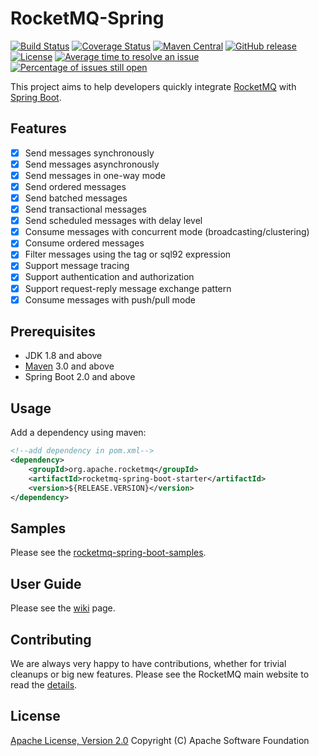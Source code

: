 # RocketMQ-Spring

[![Build Status](https://travis-ci.org/apache/rocketmq-spring.svg?branch=master)](https://travis-ci.org/apache/rocketmq-spring)
[![Coverage Status](https://coveralls.io/repos/github/apache/rocketmq-spring/badge.svg?branch=master)](https://coveralls.io/github/apache/rocketmq-spring?branch=master)
[![Maven Central](https://maven-badges.herokuapp.com/maven-central/org.apache.rocketmq/rocketmq-spring-all/badge.svg)](https://search.maven.org/search?q=g:org.apache.rocketmq%20AND%20a:rocketmq-spring-all)
[![GitHub release](https://img.shields.io/badge/release-download-orange.svg)](https://github.com/apache/rocketmq-spring/releases)
[![License](https://img.shields.io/badge/license-Apache%202-4EB1BA.svg)](https://www.apache.org/licenses/LICENSE-2.0.html)
[![Average time to resolve an issue](http://isitmaintained.com/badge/resolution/apache/rocketmq-spring.svg)](http://isitmaintained.com/project/apache/rocketmq-spring "Average time to resolve an issue")
[![Percentage of issues still open](http://isitmaintained.com/badge/open/apache/rocketmq-spring.svg)](http://isitmaintained.com/project/apache/rocketmq-spring "Percentage of issues still open")

This project aims to help developers quickly integrate [RocketMQ](http://rocketmq.apache.org/) with [Spring Boot](http://projects.spring.io/spring-boot/).

## Features

- [x] Send messages synchronously
- [x] Send messages asynchronously
- [x] Send messages in one-way mode
- [x] Send ordered messages
- [x] Send batched messages
- [x] Send transactional messages
- [x] Send scheduled messages with delay level
- [x] Consume messages with concurrent mode (broadcasting/clustering)
- [x] Consume ordered messages
- [x] Filter messages using the tag or sql92 expression
- [x] Support message tracing
- [x] Support authentication and authorization
- [x] Support request-reply message exchange pattern
- [x] Consume messages with push/pull mode

## Prerequisites

- JDK 1.8 and above
- [Maven](http://maven.apache.org/) 3.0 and above
- Spring Boot 2.0 and above

## Usage

Add a dependency using maven:

```xml
<!--add dependency in pom.xml-->
<dependency>
    <groupId>org.apache.rocketmq</groupId>
    <artifactId>rocketmq-spring-boot-starter</artifactId>
    <version>${RELEASE.VERSION}</version>
</dependency>
```

## Samples

Please see the [rocketmq-spring-boot-samples](rocketmq-spring-boot-samples).

## User Guide

Please see the [wiki](https://github.com/apache/rocketmq-spring/wiki) page.

## Contributing

We are always very happy to have contributions, whether for trivial cleanups or big new features. Please see the RocketMQ main website to read the [details](http://rocketmq.apache.org/docs/how-to-contribute/).

## License

[Apache License, Version 2.0](http://www.apache.org/licenses/LICENSE-2.0.html) Copyright (C) Apache Software Foundation 
